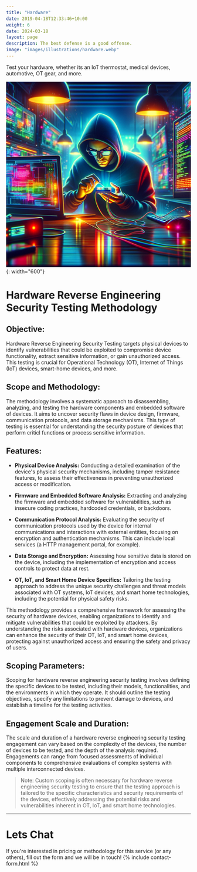 ```yaml
---
title: "Hardware"
date: 2019-04-18T12:33:46+10:00
weight: 6
date: 2024-03-18
layout: page
description: The best defense is a good offense.
image: "images/illustrations/hardware.webp"
---
```


Test your hardware, whether its an IoT thermostat, medical devices, automotive, OT gear, and more.
<!--more-->

![hacking hardware](/images/illustrations/hardware.webp){: width="600"}

# Hardware Reverse Engineering Security Testing Methodology
## Objective:
Hardware Reverse Engineering Security Testing targets physical devices to identify vulnerabilities that could be exploited to compromise device functionality, extract sensitive information, or gain unauthorized access. This testing is crucial for Operational Technology (OT), Internet of Things (IoT) devices, smart-home devices, and more.

## Scope and Methodology:
The methodology involves a systematic approach to disassembling, analyzing, and testing the hardware components and embedded software of devices. It aims to uncover security flaws in device design, firmware, communication protocols, and data storage mechanisms. This type of testing is essential for understanding the security posture of devices that perform criticl functions or process sensitive information.

## Features:

- **Physical Device Analysis:** Conducting a detailed examination of the device's physical security mechanisms, including tamper resistance features, to assess their effectiveness in preventing unauthorized access or modification.

- **Firmware and Embedded Software Analysis:** Extracting and analyzing the firmware and embedded software for vulnerabilities, such as insecure coding practices, hardcoded credentials, or backdoors.

- **Communication Protocol Analysis:** Evaluating the security of communication protocols used by the device for internal communications and interactions with external entities, focusing on encryption and authentication mechanisms. This can include local services (a HTTP management portal, for example). 

- **Data Storage and Encryption:** Assessing how sensitive data is stored on the device, including the implementation of encryption and access controls to protect data at rest.

- **OT, IoT, and Smart Home Device Specifics:** Tailoring the testing approach to address the unique security challenges and threat models associated with OT systems, IoT devices, and smart home technologies, including the potential for physical safety risks.

This methodology provides a comprehensive framework for assessing the security of hardware devices, enabling organizations to identify and mitigate vulnerabilities that could be exploited by attackers. By understanding the risks associated with hardware devices, organizations can enhance the security of their OT, IoT, and smart home devices, protecting against unauthorized access and ensuring the safety and privacy of users.

## Scoping Parameters:
Scoping for hardware reverse engineering security testing involves defining the specific devices to be tested, including their models, functionalities, and the environments in which they operate. It should outline the testing objectives, specify any limitations to prevent damage to devices, and establish a timeline for the testing activities.

## Engagement Scale and Duration:
The scale and duration of a hardware reverse engineering security testing engagement can vary based on the complexity of the devices, the number of devices to be tested, and the depth of the analysis required. Engagements can range from focused assessments of individual components to comprehensive evaluations of complex systems with multiple interconnected devices.

> Note: Custom scoping is often necessary for hardware reverse engineering security testing to ensure that the testing approach is tailored to the specific characteristics and security requirements of the devices, effectively addressing the potential risks and vulnerabilities inherent in OT, IoT, and smart home technologies.

---
# Lets Chat
If you're interested in pricing or methodology for this service (or any others), fill out the form and we will be in touch!
{% include contact-form.html %}
